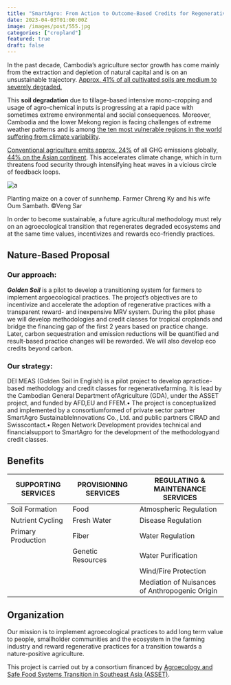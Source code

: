 ```yaml
---
title: "SmartAgro: From Action to Outcome-Based Credits for Regenerative Farming"
date: 2023-04-03T01:00:00Z
image: /images/post/555.jpg
categories: ["cropland"]
featured: true
draft: false
---
```


In the past decade, Cambodia’s agriculture sector growth has come mainly from the extraction and depletion of natural capital and is on an unsustainable trajectory. [Approx. 41% of all cultivated soils are medium to severely degraded.](https://www.academia.edu/38541506/State_of_Land_in_the_Mekong_Region)

This **soil degradation** due to tillage-based intensive mono-cropping and usage of agro-chemical inputs is progressing at a rapid pace with sometimes extreme environmental and social consequences. Moreover, Cambodia and the lower Mekong region is facing challenges of extreme weather patterns and is among [the ten most vulnerable regions in the world suffering from climate variability](https://www.germanwatch.org/sites/germanwatch.org/files/Global%20Climate%20Risk%20Index%202019_2.pdf).

[Conventional agriculture emits approx. 24%](https://www.epa.gov/ghgemissions/global-greenhouse-gas-emissions-data) of all GHG emissions globally, [44% on the Asian continent](http://www.fao.org/resources/infographics/infographics-details/en/c/218650). This accelerates climate change, which in turn threatens food security through intensifying heat waves in a vicious circle of feedback loops.

![a](https://regennetwork.notion.site/image/https%3A%2F%2Fs3-us-west-2.amazonaws.com%2Fsecure.notion-static.com%2Fa48dfa07-0d10-46fd-b04b-5d19fc0c6d1e%2Fasset-vers-des-systemes-alimentaires-et-agricoles-plus-durables-en-asie-du-sud-est.jpeg?id=5d9f4229-589d-429e-9b61-c26b10b51552&table=block&spaceId=f5b9e671-9ada-4109-b3b5-07cc02a1ae8e&width=2000&userId=&cache=v2)

Planting maize on a cover of sunnhemp. Farmer Chreng Ky and his wife Oum Sambath. ©Veng Sar

In order to become sustainable, a future agricultural methodology must rely on an agroecological transition that regenerates degraded ecosystems and at the same time values, incentivizes and rewards eco-friendly practices.

## Nature-Based Proposal

### Our approach:

**_Golden Soil_** is a pilot to develop a transitioning system for farmers to implement argoecological practices. The project’s objectives are to incentivize and accelerate the adoption of regenerative practices with a transparent reward- and inexpensive MRV system. During the pilot phase we will develop methodologies and credit classes for tropical croplands and bridge the financing gap of the first 2 years based on practice change. Later, carbon sequestration and emission reductions will be quantified and result-based practice changes will be rewarded. We will also develop eco credits beyond carbon.

### Our strategy:

DEI MEAS (Golden Soil in English) is a pilot project to develop apractice-based methodology and credit classes for regenerativefarming. It is lead by the Cambodian General Department ofAgriculture (GDA), under the ASSET project, and funded by AFD,EU and FFEM.• The project is conceptualized and implemented by a consortiumformed of private sector partner SmartAgro SustainableInnovations Co., Ltd. and public partners CIRAD and Swisscontact.• Regen Network Development provides technical and financialsupport to SmartAgro for the development of the methodologyand credit classes.

## Benefits

| SUPPORTING SERVICES | PROVISIONING SERVICES | REGULATING & MAINTENANCE SERVICES              |
| ------------------- | --------------------- | ---------------------------------------------- |
| Soil Formation      | Food                  | Atmospheric Regulation                         |
| Nutrient Cycling    | Fresh Water           | Disease Regulation                             |
| Primary Production  | Fiber                 | Water Regulation                               |
|                     | Genetic Resources     | Water Purification                             |
|                     |                       | Wind/Fire Protection                           |
|                     |                       | Mediation of Nuisances of Anthropogenic Origin |

## Organization

Our mission is to implement agroecological practices to add long term value to people, smallholder communities and the ecosystem in the farming industry and reward regenerative practices for a transition towards a nature-positive agriculture.

This project is carried out by a consortium financed by [Agroecology and Safe Food Systems Transition in Southeast Asia (ASSET)](https://www.cirad.fr/en/cirad-news/news/2020/science/asset-sustainable-agrifood-systems-in-southeast-asia).
